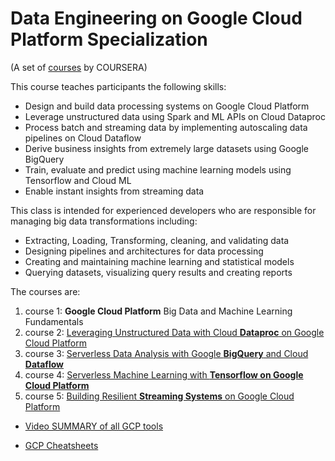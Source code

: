 # Data Engineering on Google Cloud Platform Specialization


(A set of [courses](https://www.coursera.org/specializations/gcp-data-machine-learning) by COURSERA)

This course teaches participants the following skills:

* Design and build data processing systems on Google Cloud Platform
* Leverage unstructured data using Spark and ML APIs on Cloud Dataproc
* Process batch and streaming data by implementing autoscaling data pipelines on Cloud Dataflow
* Derive business insights from extremely large datasets using Google BigQuery
* Train, evaluate and predict using machine learning models using Tensorflow and Cloud ML
* Enable instant insights from streaming data



This class is intended for experienced developers who are responsible for managing big data transformations including:

* Extracting, Loading, Transforming, cleaning, and validating data
* Designing pipelines and architectures for data processing
* Creating and maintaining machine learning and statistical models
* Querying datasets, visualizing query results and creating reports

The courses are:

1.  course 1: **Google Cloud Platform** Big Data and Machine Learning Fundamentals
1.  course 2: [Leveraging Unstructured Data with Cloud **Dataproc** on Google Cloud Platform](./Dataflow.md)
1.  course 3: [Serverless Data Analysis with Google **BigQuery** and Cloud **Dataflow**](./BigQuery.md)
1.  course 4: [Serverless Machine Learning with **Tensorflow on Google Cloud Platform**](./ML_on_GCP_with_Datalab_and_TensorFlow.md)
1.  course 5: [Building Resilient **Streaming Systems** on Google Cloud Platform](./streaming_pipelines_on_GCP.md)



* [Video SUMMARY of all GCP tools](https://www.coursera.org/learn/building-resilient-streaming-systems-gcp/lecture/YUGGw/summary-of-data-engineering-on-gcp-specialization)

* [GCP Cheatsheets](./GCP_cheatsheets.md)